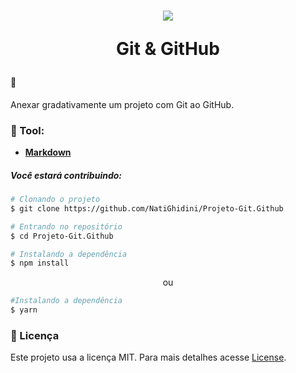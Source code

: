 <h1 align="center">
<img src="git.png">
<p> Git & GitHub</p>
</h1>

#### :bookmark: 
 Anexar gradativamente um projeto com Git ao GitHub.     
  
  ### :hammer: Tool:

  - [**Markdown**](https://docs.microsoft.com/pt-br/contribute/markdown-reference)

 ##### *Você estará contribuindo:*

 ```bash
 # Clonando o projeto 
 $ git clone https://github.com/NatiGhidini/Projeto-Git.Github
 ```

 ```bash
 # Entrando no repositório
 $ cd Projeto-Git.Github
 ```

 ```bash
 # Instalando a dependência
 $ npm install
 ```
<p align="center">ou</p>

 ```bash
 #Instalando a dependência
 $ yarn
 ```

 ### 📌 Licença

 Este projeto usa a licença MIT.
 Para mais detalhes acesse [License](https://github.com/NatiGhidini/Projeto-Git.Github/blob/add-license-1/License).